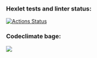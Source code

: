 ### Hexlet tests and linter status:
[![Actions Status](https://github.com/ArsenyKonkolovich/backend-project-lvl2/workflows/hexlet-check/badge.svg)](https://github.com/ArsenyKonkolovich/backend-project-lvl2/actions)

### Codeclimate bage:
<a href="https://codeclimate.com/github/ArsenyKonkolovich/backend-project-lvl2/maintainability"><img src="https://api.codeclimate.com/v1/badges/e75c2d9a20ff99773583/maintainability" /></a>
